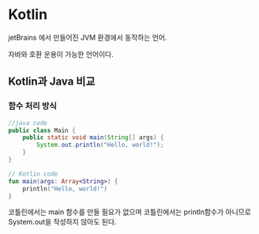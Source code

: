 # Kotlin

jetBrains 에서 만들어진 JVM 환경에서 동작하는 언어.

자바와 호환 운용이 가능한 언어이다.



## Kotlin과 Java 비교

### 함수 처리 방식

```java
//java code
public class Main {
	public static void main(String[] args) {
		System.out.println("Hello, world!");
	}
}
```

```kotlin
// Kotlin code
fun main(args: Array<String>) {
	println("Hello, world!")
}
```

코틀린에서는 main 함수를 만들 필요가 없으며 코틀린에서는 println함수가 아니므로 System.out을 작성하지 않아도 된다.

